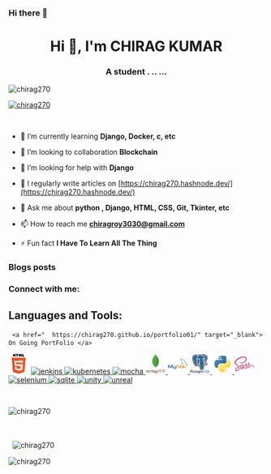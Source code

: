 
### Hi there 👋

<h1 align="center">Hi 👋, I'm CHIRAG KUMAR</h1>
<h3 align="center">A student . .. ...</h3>

<p align="left"> <img src="https://komarev.com/ghpvc/?username=chirag270&label=Profile%20views&color=0e75b6&style=flat" alt="chirag270" /> </p>

<p align="left"> <a href="https://github.com/ryo-ma/github-profile-trophy"><img src="https://github-profile-trophy.vercel.app/?username=chirag270" alt="chirag270" /></a> </p>

<p align="left"> <a href="https://twitter.com/" target="blank"><img src="https://img.shields.io/twitter/follow/?logo=twitter&style=for-the-badge" alt="" /></a> </p>

- 🌱 I’m currently learning **Django, Docker, c, etc**

- 👯 I’m looking to collaboration **Blockchain**

- 🤝 I’m looking for help with **Django**

- 📝 I regularly write articles on [https://chirag270.hashnode.dev/](https://chirag270.hashnode.dev/)

- 💬 Ask me about **python , Django, HTML, CSS, Git, Tkinter, etc**

- 📫 How to reach me **chiragroy3030@gmail.com**

- ⚡ Fun fact **I Have To Learn All The Thing**

### Blogs posts
<!-- BLOG-POST-LIST:START -->
<!-- BLOG-POST-LIST:END -->

<h3 align="left">Connect with me:</h3>
<p align="left">



<h2 align="left">Languages and Tools:</h2>









<p align="left"> 

  
     <a href="  https://chirag270.github.io/portfolio01/" target="_blank"> On Going PortFolio </a> 


  <a href="https://www.w3.org/html/" target="_blank"> <img src="https://raw.githubusercontent.com/devicons/devicon/master/icons/html5/html5-original-wordmark.svg" alt="html5" width="40" height="40"/></a> 
    <a href="https://www.jenkins.io" target="_blank"> <img src="https://www.vectorlogo.zone/logos/jenkins/jenkins-icon.svg" alt="jenkins" width="40" height="40"/> </a><a href="https://kubernetes.io" target="_blank"> <img src="https://www.vectorlogo.zone/logos/kubernetes/kubernetes-icon.svg" alt="kubernetes" width="40" height="40"/> </a><a href="https://mochajs.org" target="_blank"> <img src="https://www.vectorlogo.zone/logos/mochajs/mochajs-icon.svg" alt="mocha" width="40" height="40"/> </a><a href="https://www.mongodb.com/" target="_blank"> <img src="https://raw.githubusercontent.com/devicons/devicon/master/icons/mongodb/mongodb-original-wordmark.svg" alt="mongodb" width="40" height="40"/> </a> <a href="https://www.mysql.com/" target="_blank"> <img src="https://raw.githubusercontent.com/devicons/devicon/master/icons/mysql/mysql-original-wordmark.svg" alt="mysql" width="40" height="40"/> </a><a href="https://www.postgresql.org" target="_blank"> <img src="https://raw.githubusercontent.com/devicons/devicon/master/icons/postgresql/postgresql-original-wordmark.svg" alt="postgresql" width="40" height="40"/> </a> <a href="https://www.python.org" target="_blank"> <img src="https://raw.githubusercontent.com/devicons/devicon/master/icons/python/python-original.svg" alt="python" width="40" height="40"/> </a>
<a href="https://sass-lang.com" target="_blank"> <img src="https://raw.githubusercontent.com/devicons/devicon/master/icons/sass/sass-original.svg" alt="sass" width="40" height="40"/> </a> 
<a href="https://www.selenium.dev" target="_blank"> <img src="https://raw.githubusercontent.com/detain/svg-logos/780f25886640cef088af994181646db2f6b1a3f8/svg/selenium-logo.svg" alt="selenium" width="40" height="40"/> </a>
 <a href="https://www.sqlite.org/" target="_blank"> <img src="https://www.vectorlogo.zone/logos/sqlite/sqlite-icon.svg" alt="sqlite" width="40" height="40"/> </a> 
<a href="https://unity.com/" target="_blank"> <img src="https://www.vectorlogo.zone/logos/unity3d/unity3d-icon.svg" alt="unity" width="40" height="40"/> </a>
  <a href="https://unrealengine.com/" target="_blank"> 
  <img src="https://raw.githubusercontent.com/kenangundogan/fontisto/036b7eca71aab1bef8e6a0518f7329f13ed62f6b/icons/svg/brand/unreal-engine.svg" alt="unreal" width="40"              height="40"/> 
</a>
<br>
</p>

<br>

<p><img align="left" src="https://github-readme-stats.vercel.app/api/top-langs?username=chirag270&show_icons=true&locale=en&layout=compact" alt="chirag270" /></p>
<br><br>
&nbsp;
&nbsp;
<p>&nbsp;&nbsp;<img align="center" src="https://github-readme-stats.vercel.app/api?username=chirag270&show_icons=true&locale=en" alt="chirag270" /></p>

<p><img align="center" src="https://github-readme-streak-stats.herokuapp.com/?user=chirag270&" alt="chirag270" /></p>
